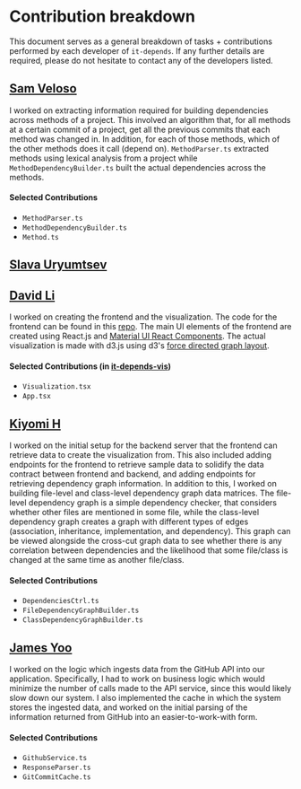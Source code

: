 # Contribution breakdown

This document serves as a general breakdown of tasks + contributions performed by each developer of `it-depends`. If any further details are required, please do not hesitate to contact any of the developers listed.

## [Sam Veloso](https://github.com/scveloso)

I worked on extracting information required for building dependencies across methods of a project. This involved an algorithm that, for all methods at a certain commit of a project, get all the previous commits that each method was changed in. In addition, for each of those methods, which of the other methods does it call (depend on). ```MethodParser.ts``` extracted methods using lexical analysis from a project while ```MethodDependencyBuilder.ts``` built the actual dependencies across the methods. 

#### Selected Contributions
* `MethodParser.ts`
* `MethodDependencyBuilder.ts`
* `Method.ts`

## [Slava Uryumtsev](https://github.com/uslava77)

## [David Li](https://github.com/daviidli)

I worked on creating the frontend and the visualization. The code for the frontend can be found in this [repo](https://github.com/daviidli/it-depends-vis). The main UI elements of the frontend are created using React.js and [Material UI React Components](https://material-ui.com/). The actual visualization is made with d3.js using d3's [force directed graph layout](https://github.com/d3/d3-force). 

#### Selected Contributions (in [it-depends-vis](https://github.com/daviidli/it-depends-vis))
* `Visualization.tsx`
* `App.tsx`

## [Kiyomi H](https://github.com/kiyomih)

I worked on the initial setup for the backend server that the frontend can retrieve data to create the visualization from. This also included adding endpoints for the frontend to retrieve sample data to solidify the data contract between frontend and backend, and adding endpoints for retrieving dependency graph information. In addition to this, I worked on building file-level and class-level dependency graph data matrices. The file-level dependency graph is a simple dependency checker, that considers whether other files are mentioned in some file, while the class-level dependency graph creates a graph with different types of edges (association, inheritance, implementation, and dependency). This graph can be viewed alongside the cross-cut graph data to see whether there is any correlation between dependencies and the likelihood that some file/class is changed at the same time as another file/class.

#### Selected Contributions
* `DependenciesCtrl.ts`
* `FileDependencyGraphBuilder.ts`
* `ClassDependencyGraphBuilder.ts`

## [James Yoo](https://github.com/jyoo980)

I worked on the logic which ingests data from the GitHub API into our application. Specifically, I had to work on business logic which would minimize the number of calls made to the API service, since this would likely slow down our system. I also implemented the cache in which the system stores the ingested data, and worked on the initial parsing of the information returned from GitHub into an easier-to-work-with form.

#### Selected Contributions
* `GithubService.ts`
* `ResponseParser.ts`
* `GitCommitCache.ts`
